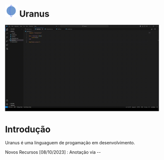 # <img height="40em" src="uranus_logo.png"/> Uranus   

<img src="ex.gif"/>

# Introdução

  Uranus é uma linguaguem de progamação em desenvolvimento.

  Novos Recursos [08/10/2023] : Anotação via --
